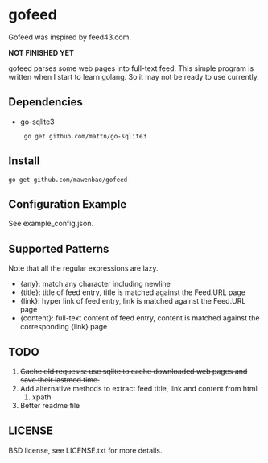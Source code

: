 # gofeed

Gofeed was inspired by feed43.com.

**NOT FINISHED YET**

gofeed parses some web pages into full-text feed. This simple program is written when I start to learn golang. So it may not be ready to use currently.

## Dependencies

*  go-sqlite3

        go get github.com/mattn/go-sqlite3

## Install

    go get github.com/mawenbao/gofeed

## Configuration Example
See example_config.json.

## Supported Patterns
Note that all the regular expressions are lazy.

*  {any}: match any character including newline
*  {title}: title of feed entry, title is matched against the Feed.URL page
*  {link}: hyper link of feed entry, link is matched against the Feed.URL page
*  {content}: full-text content of feed entry, content is matched against the corresponding {link} page
 
## TODO

1. <del>Cache old requests: use sqlite to cache downloaded web pages and save their lastmod time.</del>
2. Add alternative methods to extract feed title, link and content from html
    1. xpath
3. Better readme file

## LICENSE

BSD license, see LICENSE.txt for more details.

